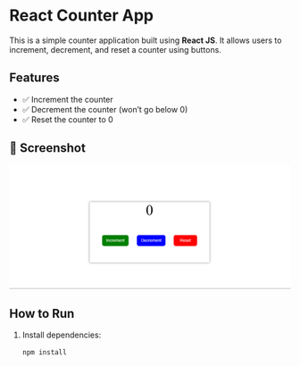 # React Counter App

This is a simple counter application built using **React JS**. It allows users to increment, decrement, and reset a counter using buttons.

## Features

- ✅ Increment the counter
- ✅ Decrement the counter (won’t go below 0)
- ✅ Reset the counter to 0


## 📸 Screenshot

![App Screenshot](src/assets/screenshot.png)

## How to Run

1. Install dependencies:
   ```bash
   npm install

